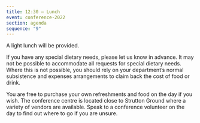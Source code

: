 ```yaml
---
title: 12:30 – Lunch
event: conference-2022
section: agenda
sequence: "9"
---
```


A light lunch will be provided.

If you have any special dietary needs, please let us know in advance. It may not be possible to accommodate all requests for special dietary needs. Where this is not possible, you should rely on your department’s normal subsistence and expenses arrangements to claim back the cost of food or drink.

You are free to purchase your own refreshments and food on the day if you wish. The conference centre is located close to Strutton Ground where a variety of vendors are available. Speak to a conference volunteer on the day to find out where to go if you are unsure.